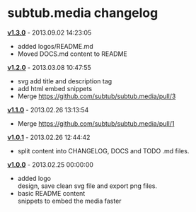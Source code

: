 # subtub.media changelog

**[v1.3.0](https://github.com/subtub/subtub.media/tree/v1.3.0)** - 2013.09.02 14:23:05

- added logos/README.md
- Moved DOCS.md content to README

**[v1.2.0](https://github.com/subtub/subtub.media/tree/v1.2.0)** - 2013.03.08 10:47:55

- svg add title and description tag
- add html embed snippets
- Merge https://github.com/subtub/subtub.media/pull/3

**[v1.1.0](https://github.com/subtub/subtub.media/tree/v1.1.0)** - 2013.02.26 13:13:54

- Merge https://github.com/subtub/subtub.media/pull/1

**[v1.0.1](https://github.com/subtub/subtub.media/tree/v1.0.0)** - 2013.02.26 12:44:42

- split content into CHANGELOG, DOCS and TODO .md files.

**[v1.0.0](https://github.com/subtub/subtub.media/tree/v1.0.0)** - 2013.02.25 00:00:00

- added logo  
  design, save clean svg file and export png files.
- basic README content  
  snippets to embed the media faster
